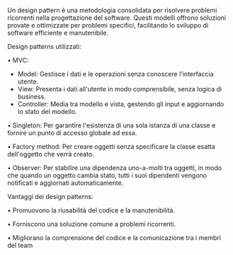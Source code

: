 Un design pattern è una metodologia consolidata per risolvere problemi ricorrenti nella progettazione del software. Questi modelli offrono soluzioni provate e ottimizzate per problemi specifici, facilitando lo sviluppo di software efficiente e manutenibile.

Design patterns utilizzati:

• MVC: 
- Model: Gestisce i dati e le operazioni senza conoscere l'interfaccia utente.
- View: Presenta i dati all'utente in modo comprensibile, senza logica di business.
- Controller: Media tra modello e vista, gestendo gli input e aggiornando lo stato del modello.

• Singleton: Per garantire l'esistenza di una sola istanza di una classe e fornire un punto di accesso globale ad essa.

• Factory method: Per creare oggetti senza specificare la classe esatta dell'oggetto che verrà creato.

• Observer: Per stabilire una dipendenza uno-a-molti tra oggetti, in modo che quando un oggetto cambia stato, tutti i suoi dipendenti vengono notificati e aggiornati automaticamente.

Vantaggi dei design patterns:

• Promuovono la riusabilità del codice e la manutenibilità.

• Forniscono una soluzione comune a problemi ricorrenti.

• Migliorano la comprensione del codice e la comunicazione tra i membri del team
